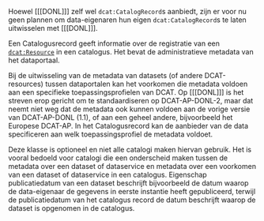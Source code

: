<aside class="note">

Hoewel [[[DONL]]] zelf wel `dcat:CatalogRecord`s aanbiedt, zijn er voor nu geen plannen om data-eigenaren hun eigen 
`dcat:CatalogRecord`s te laten uitwisselen met [[[DONL]]].

</aside>

Een Catalogusrecord geeft informatie over de registratie van een [`dcat:Resource`](#dcat-Resource) in een catalogus. Het 
bevat de administratieve metadata van het dataportaal.

Bij de uitwisseling van de metadata van datasets (of andere DCAT-resources) tussen dataportalen kan het voorkomen die 
metadata voldoen aan een specifieke toepassingsprofielen van DCAT. Op [[[DONL]]] is het streven erop gericht om te 
standaardiseren op DCAT-AP-DONL-2, maar dat neemt niet weg dat de metadata ook kunnen voldoen aan de vorige versie van 
DCAT-AP-DONL (1.1), of aan een geheel andere, bijvoorbeeld het Europese DCAT-AP. In het Catalogusrecord kan de aanbieder 
van de data specificeren aan welk toepassingsprofiel de metadata voldoet.

Deze klasse is optioneel en niet alle catalogi maken hiervan gebruik. Het is vooral bedoeld voor catalogi die een 
onderscheid maken tussen de metadata over een dataset of dataservice en metadata over een voorkomen van een dataset of 
dataservice in een catalogus. Eigenschap publicatiedatum van een dataset beschrijft bijvoorbeeld de datum waarop de 
data-eigenaar de gegevens in eerste instantie heeft gepubliceerd, terwijl de publicatiedatum van het catalogus record de 
datum beschrijft waarop de dataset is opgenomen in de catalogus.
